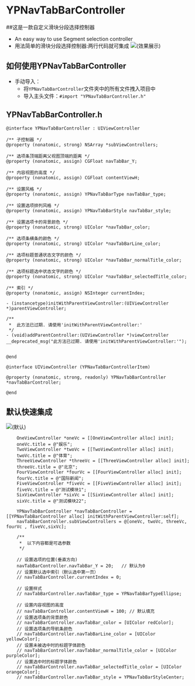 # YPNavTabBarController
##这是一款自定义滑块分段选择控制器
* An easy way to use Segment selection controller
* 用法简单的滑块分段选择控制器:两行代码就可集成
![(效果展示)](http://i.niupic.com/images/2015/10/31/Il1Ush.gif)

## <a id="如何使用YPNavTabBarController"></a>如何使用YPNavTabBarController
* 手动导入：
    * 将`YPNavTabBarController`文件夹中的所有文件拽入项目中
    * 导入主头文件：`#import "YPNavTabBarController.h"`

## <a id="YPNavTabBarController.h"></a>YPNavTabBarController.h
```objc
@interface YPNavTabBarController : UIViewController

/** 子控制器 */
@property (nonatomic, strong) NSArray *subViewControllers;

/** 选项条顶端距离父视图顶端的距离 */
@property (nonatomic, assign) CGFloat navTabBar_Y;

/** 内容视图的高度 */
@property (nonatomic, assign) CGFloat contentViewH;

/** 设置风格 */
@property (nonatomic, assign) YPNavTabBarType navTabBar_type;

/** 设置选项排列风格 */
@property (nonatomic, assign) YPNavTabBarStyle navTabBar_style;

/** 设置选项卡的背景颜色 */
@property (nonatomic, strong) UIColor *navTabBar_color;

/** 选项条横条的颜色 */
@property (nonatomic, strong) UIColor *navTabBarLine_color;

/** 选项标题普通状态文字的颜色 */
@property (nonatomic, strong) UIColor *navTabBar_normalTitle_color;

/** 选项标题选中状态文字的颜色 */
@property (nonatomic, strong) UIColor *navTabBar_selectedTitle_color;

/** 索引 */
@property (nonatomic, assign) NSInteger currentIndex;

- (instancetype)initWithParentViewController:(UIViewController *)parentViewController;

/**
 *  此方法已过期. 请使用'initWithParentViewController:'
 */
- (void)addParentController:(UIViewController *)viewController __deprecated_msg("此方法已过期. 请使用'initWithParentViewController:'");


@end

@interface UIViewController (YPNavTabBarControllerItem)

@property (nonatomic, strong, readonly) YPNavTabBarController *navTabBarController;

@end
```

## <a id="默认快速集成"></a>默认快速集成
![(默认)](http://i.niupic.com/images/2015/10/31/amSlCt.gif)
```objc
    OneViewController *oneVc = [[OneViewController alloc] init];
    oneVc.title = @"娱乐";
    TwoViewController *twoVc = [[TwoViewController alloc] init];
    twoVc.title = @"体育";
    ThreeViewController *threeVc = [[ThreeViewController alloc] init];
    threeVc.title = @"北京";
    FourViewController *fourVc = [[FourViewController alloc] init];
    fourVc.title = @"国际新闻";
    FiveViewController *fiveVc = [[FiveViewController alloc] init];
    fiveVc.title = @"测试模块1";
    SixViewController *sixVc = [[SixViewController alloc] init];
    sixVc.title = @"测试模块22";
    
    YPNavTabBarController *navTabBarController = [[YPNavTabBarController alloc] initWithParentViewController:self];
    navTabBarController.subViewControllers = @[oneVc, twoVc, threeVc, fourVc , fiveVc,sixVc];
    
    /**
     *  以下内容都是可选参数
     */
     
    // 设置选项的位置(垂直方向)
    navTabBarController.navTabBar_Y = 20;   // 默认为0
    // 设置默认选中索引（默认选中第一页）
    // navTabBarController.currentIndex = 0;
    
    // 设置样式
    // navTabBarController.navTabBar_type = YPNavTabBarTypeEllipse;
    
    // 设置内容视图的高度
    // navTabBarController.contentViewH = 100; // 默认填充
    // 设置选项条的背景颜色
    // navTabBarController.navTabBar_color = [UIColor redColor];
    // 设置选项条的导航条颜色
    // navTabBarController.navTabBarLine_color = [UIColor yellowColor];
    // 设置未被选中时的标题字体颜色
    // navTabBarController.navTabBar_normalTitle_color = [UIColor purpleColor];
    // 设置选中时的标题字体颜色
    // navTabBarController.navTabBar_selectedTitle_color = [UIColor orangeColor];
    // navTabBarController.navTabBar_style = YPNavTabBarStyleCenter;
```
